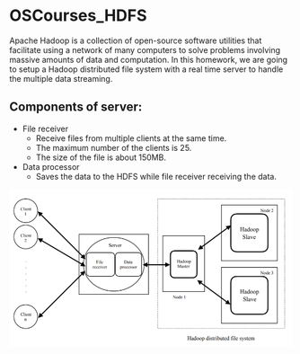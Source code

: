 # OSCourses_HDFS

Apache Hadoop is a collection of open-source software utilities that facilitate using a network of many computers to solve problems involving massive amounts of data and computation.
In this homework, we are going to setup a Hadoop distributed file system with a real time server to handle the multiple data streaming. 

## Components of server:
* File receiver
  * Receive files from multiple clients at the same time.
  * The maximum number of the clients is 25.
  * The size of the file is about 150MB.
* Data processor
  * Saves the data to the HDFS while file receiver receiving the data.

![image](https://github.com/catvmzhang/OSCourses_HDFS/blob/master/os_hw4.PNG)
